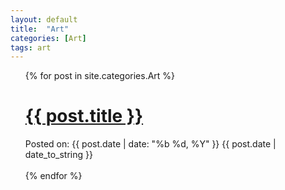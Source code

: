 ```yaml
---
layout: default
title:  "Art"
categories: [Art]
tags: art
---
```


<ul>
  {% for post in site.categories.Art %}
    <h1><a href="{{ post.url }}">{{ post.title }}</a></h1>
   <span> Posted on: {{ post.date | date: "%b %d, %Y" }}</span>
  {{ post.date | date_to_string }} 
      <!-- <span> {{ post.excerpt }}</span>-->
    <br><br>
  {% endfor %}
</ul>

